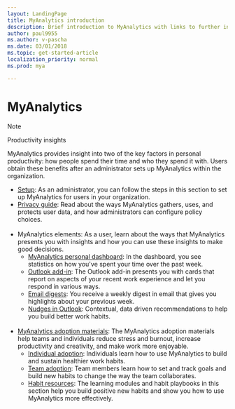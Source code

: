 ```yaml
---
layout: LandingPage
title: MyAnalytics introduction
description: Brief introduction to MyAnalytics with links to further information. 
author: paul9955
ms.author: v-pascha
ms.date: 03/01/2018
ms.topic: get-started-article
localization_priority: normal 
ms.prod: mya

---
```

# MyAnalytics

> [!Note] 
> Productivity insights 

MyAnalytics provides insight into two of the key factors in personal productivity: how people spend their time and who they spend it with. Users obtain these benefits after an administrator sets up MyAnalytics within the organization. 

<ul>
  <li><a href="../myanalytics/setup/Mya-setup-checklist.md">Setup</a>: As an administrator, you can follow the steps in this section to set up MyAnalytics for users in your organization.</li>
  <li><a href="../myanalytics/overview/Privacy-Guide.md">Privacy guide</a>: Read about the ways MyAnalytics gathers, uses, and protects user data, and how administrators can configure policy choices.</li> 
  &nbsp;
  <li>MyAnalytics elements: As a user, learn about the ways that MyAnalytics presents you with insights and how you can use these insights to make good decisions.
      <ul>
         <li><a href="../myanalytics/use/dashboard.md">MyAnalytics personal dashboard</a>: In the dashboard, you see statistics on how  you've spent your time over the past week.</li>
         <li><a href="../myanalytics/use/add-in.md">Outlook add-in</a>: The Outlook add-in presents you with cards that  report on aspects of your recent work experience and let you respond in various ways.</li>
         <li><a href="../myanalytics/use/email-digest.md">Email digests</a>: You receive a weekly digest in email that gives you highlights about your previous week.</li> 
        <li><a 
        href="../myanalytics/use/mya-notifications.md">Nudges in Outlook</a>: Contextual, data driven recommendations to help you build better work habits. </li>
      </ul>
  </li>
  &nbsp;
  <li><a href="../myanalytics/use/MyA-Adoption/Adopt-myanalytics.md">MyAnalytics adoption materials</a>: The MyAnalytics adoption materials help teams and individuals reduce stress and burnout, increase productivity and creativity, and make work more enjoyable.
        <ul>
         <li><a href="../myanalytics/use/MyA-Adoption/Indiv-adopt-get-started.md">Individual adoption</a>: Individuals learn how to use MyAnalytics to build and sustain healthier work habits.</li>
         <li><a href="../myanalytics/use/MyA-Adoption/Team-adopt-intro.md">Team adoption</a>: Team members learn how to set and track goals and build new habits to change the way the team collaborates.</li>
         <li><a href="../myanalytics/use/MyA-Adoption/Adopt-Learning-Modules.md">Habit resources</a>: The learning modules and habit playbooks in this section help you build positive new habits and show you how to use MyAnalytics more effectively. </li> 
      </ul>  
  </li>
  </li>  
</ul>
